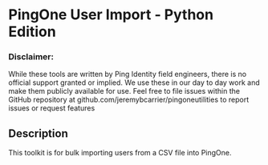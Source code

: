 # PingOne User Import - Python Edition

### Disclaimer:
While these tools are written by Ping Identity field engineers, there is no official support granted or implied.  We use these in our day to day work and make them publicly available for use.  Feel free to file issues within the GitHub repository at github.com/jeremybcarrier/pingoneutilities to report issues or request features

## Description
This toolkit is for bulk importing users from a CSV file into PingOne.  
